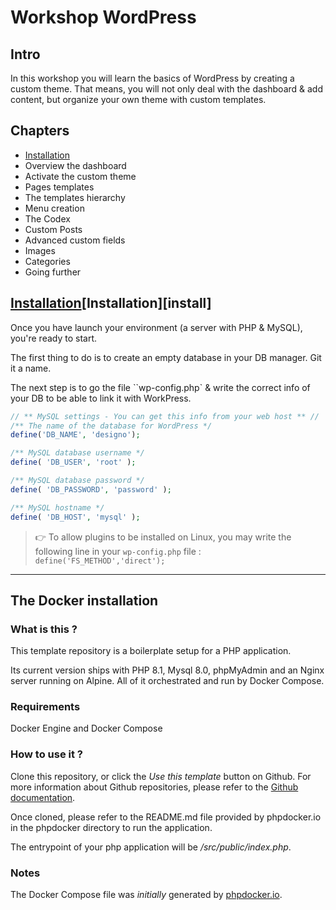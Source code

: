 # Workshop WordPress

## Intro

In this workshop you will learn the basics of WordPress by creating a custom theme. That means, you will not only deal with the dashboard & add content, but organize your own theme with custom templates. 

## Chapters

- [Installation](#install)
- Overview the dashboard
- Activate the custom theme
- Pages templates
- The templates hierarchy
- Menu creation
- The Codex
- Custom Posts
- Advanced custom fields
- Images
- Categories
- Going further

## [Installation](#install)[Installation][install]

Once you have launch your environment (a server with PHP & MySQL), you're ready to start. 

The first thing to do is to create an empty database in your DB manager. Git it a name. 

The next step is to go the file ``wp-config.php` & write the correct info of your DB to be able to link it with WorkPress.  

```php
// ** MySQL settings - You can get this info from your web host ** //
/** The name of the database for WordPress */
define('DB_NAME', 'designo');

/** MySQL database username */
define( 'DB_USER', 'root' );

/** MySQL database password */
define( 'DB_PASSWORD', 'password' );

/** MySQL hostname */
define( 'DB_HOST', 'mysql' );

```

> 👉 To allow plugins to be installed on Linux, you may write the following line in your `wp-config.php` file : `define('FS_METHOD','direct');`

---

## The Docker installation

### What is this ?
This template repository is a boilerplate setup for a PHP application.

Its current version ships with PHP 8.1, Mysql 8.0, phpMyAdmin and an Nginx server running on Alpine.
All of it orchestrated and run by Docker Compose.

### Requirements
Docker Engine and Docker Compose

### How to use it ?
Clone this repository, or click the _Use this template_ button on Github.
For more information about Github repositories, please refer to the [Github documentation](https://docs.github.com/en/repositories/creating-and-managing-repositories/creating-a-repository-from-a-template).

Once cloned, please refer to the README.md file provided by phpdocker.io in the phpdocker directory to run the application.

The entrypoint of your php application will be _/src/public/index.php_.

### Notes
The Docker Compose file was _initially_ generated by [phpdocker.io](https://phpdocker.io/).
